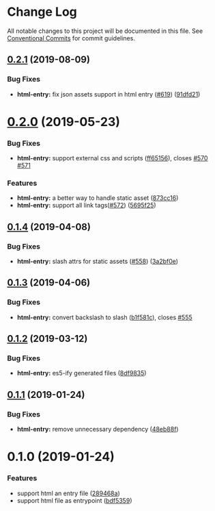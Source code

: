 # Change Log

All notable changes to this project will be documented in this file.
See [Conventional Commits](https://conventionalcommits.org) for commit guidelines.

## [0.2.1](https://github.com/egoist/poi/compare/@poi/plugin-html-entry@0.2.0...@poi/plugin-html-entry@0.2.1) (2019-08-09)

### Bug Fixes

- **html-entry:** fix json assets support in html entry ([#619](https://github.com/egoist/poi/issues/619)) ([91dfd21](https://github.com/egoist/poi/commit/91dfd21))

# [0.2.0](https://github.com/egoist/poi/compare/@poi/plugin-html-entry@0.1.4...@poi/plugin-html-entry@0.2.0) (2019-05-23)

### Bug Fixes

- **html-entry:** support external css and scripts ([ff65156](https://github.com/egoist/poi/commit/ff65156)), closes [#570](https://github.com/egoist/poi/issues/570) [#571](https://github.com/egoist/poi/issues/571)

### Features

- **html-entry:** a better way to handle static asset ([873cc16](https://github.com/egoist/poi/commit/873cc16))
- **html-entry:** support all link tags([#572](https://github.com/egoist/poi/issues/572)) ([5695f25](https://github.com/egoist/poi/commit/5695f25))

## [0.1.4](https://github.com/egoist/poi/compare/@poi/plugin-html-entry@0.1.3...@poi/plugin-html-entry@0.1.4) (2019-04-08)

### Bug Fixes

- **html-entry:** slash attrs for static assets ([#558](https://github.com/egoist/poi/issues/558)) ([3a2bf0e](https://github.com/egoist/poi/commit/3a2bf0e))

## [0.1.3](https://github.com/egoist/poi/compare/@poi/plugin-html-entry@0.1.2...@poi/plugin-html-entry@0.1.3) (2019-04-06)

### Bug Fixes

- **html-entry:** convert backslash to slash ([b1f581c](https://github.com/egoist/poi/commit/b1f581c)), closes [#555](https://github.com/egoist/poi/issues/555)

## [0.1.2](https://github.com/egoist/poi/compare/@poi/plugin-html-entry@0.1.1...@poi/plugin-html-entry@0.1.2) (2019-03-12)

### Bug Fixes

- **html-entry:** es5-ify generated files ([8df9835](https://github.com/egoist/poi/commit/8df9835))

## [0.1.1](https://github.com/egoist/poi/compare/@poi/plugin-html-entry@0.1.0...@poi/plugin-html-entry@0.1.1) (2019-01-24)

### Bug Fixes

- **html-entry:** remove unnecessary dependency ([48eb88f](https://github.com/egoist/poi/commit/48eb88f))

# 0.1.0 (2019-01-24)

### Features

- support html an entry file ([289468a](https://github.com/egoist/poi/commit/289468a))
- support html file as entrypoint ([bdf5359](https://github.com/egoist/poi/commit/bdf5359))
